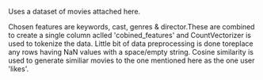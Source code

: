 Uses a dataset of movies attached here.

Chosen features are keywords, cast, genres & director.These are combined to create a single column aclled 'cobined_features' and CountVectorizer is used to tokenize the data.
Little bit of data preprocessing is done toreplace any rows having NaN values with a space/empty string.
Cosine similarity is used to generate similiar movies to the one mentioned here as the one user 'likes'.
